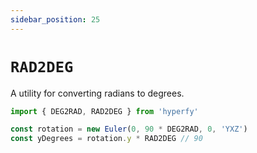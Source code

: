 ```yaml
---
sidebar_position: 25
---
```


# `RAD2DEG`

A utility for converting radians to degrees.

```jsx
import { DEG2RAD, RAD2DEG } from 'hyperfy'

const rotation = new Euler(0, 90 * DEG2RAD, 0, 'YXZ')
const yDegrees = rotation.y * RAD2DEG // 90
```
